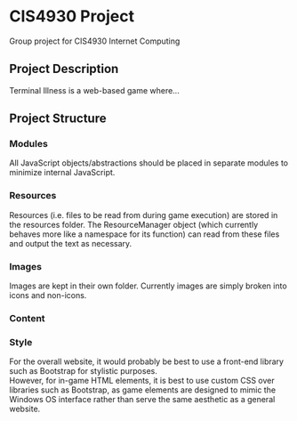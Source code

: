 # CIS4930 Project
Group project for CIS4930 Internet Computing  

## Project Description
Terminal Illness is a web-based game where...  

## Project Structure

### Modules
All JavaScript objects/abstractions should be placed in separate modules to minimize internal JavaScript.  

### Resources
Resources (i.e. files to be read from during game execution) are stored in the resources folder. The ResourceManager object (which currently behaves more like a namespace for its function) can read from these files and output the text as necessary.  

### Images
Images are kept in their own folder. Currently images are simply broken into icons and non-icons.  

### Content


### Style
For the overall website, it would probably be best to use a front-end library such as Bootstrap for stylistic purposes.  
However, for in-game HTML elements, it is best to use custom CSS over libraries such as Bootstrap, as game elements are designed to mimic the Windows OS interface rather than serve the same aesthetic as a general website.  
